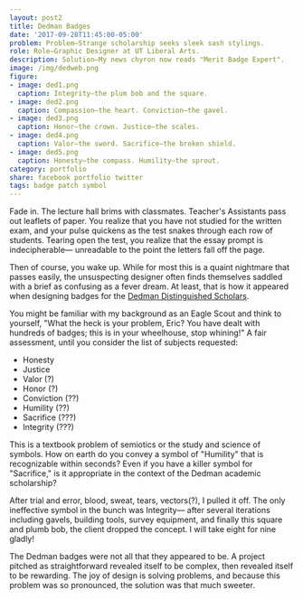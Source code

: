 ```yaml
---
layout: post2
title: Dedman Badges
date: '2017-09-28T11:45:00-05:00'
problem: Problem—Strange scholarship seeks sleek sash stylings.
role: Role—Graphic Designer at UT Liberal Arts.
description: Solution—My news chyron now reads "Merit Badge Expert".
image: /img/dedweb.png
figure:
- image: ded1.png
  caption: Integrity—the plum bob and the square.
- image: ded2.png
  caption: Compassion—the heart. Conviction—the gavel.
- image: ded3.png
  caption: Honor—the crown. Justice—the scales.
- image: ded4.png
  caption: Valor—the sword. Sacrifice—the broken shield.
- image: ded5.png
  caption: Honesty—the compass. Humility—the sprout.
category: portfolio
share: facebook portfolio twitter
tags: badge patch symbol
---
```


<span class="sc">Fade in.</span> The lecture hall brims with classmates. Teacher's Assistants pass out leaflets of paper. You realize that you have not studied for the written exam, and your pulse quickens as the test snakes through each row of students. Tearing open the test, you realize that the essay prompt is indecipherable— unreadable to the point the letters fall off the page.

Then of course, you wake up. While for most this is a quaint nightmare that passes easily, the unsuspecting designer often finds themselves saddled with a brief as confusing as a fever dream. At least, that is how it appeared when designing badges for the [Dedman Distinguished Scholars](https://liberalarts.utexas.edu/lahonors/Dedman%20Distinguished%20Scholars%20/Information.php).

You might be familiar with my background as an Eagle Scout and think to yourself, "What the heck is your problem, Eric? You have dealt with hundreds of badges; this is in your wheelhouse, stop whining!" A fair assessment, until you consider the list of subjects requested:

- Honesty
- Justice
- Valor (?)
- Honor (?)
- Conviction (??)
- Humility (??)
- Sacrifice (???)
- Integrity (???)

This is a textbook problem of semiotics or the study and science of symbols. How on earth do you convey a symbol of "Humility" that is recognizable within seconds? Even if you have a killer symbol for "Sacrifice," is it appropriate in the context of the Dedman academic scholarship?

After trial and error, blood, sweat, tears, vectors(?), I pulled it off. The only ineffective symbol in the bunch was Integrity— after several iterations including gavels, building tools, survey equipment, and finally this square and plumb bob, the client dropped the concept. I will take eight for nine gladly!

The Dedman badges were not all that they appeared to be. A project pitched as straightforward revealed itself to be complex, then revealed itself to be rewarding. The joy of design is solving problems, and because this problem was so pronounced, the solution was that much sweeter. 
